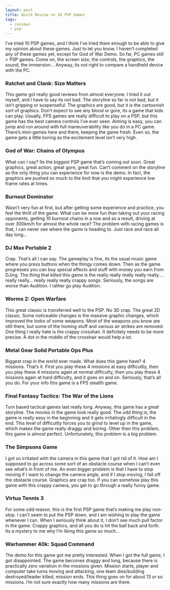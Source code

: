 ```yaml
---
layout: post
title: Quick Review on 10 PSP Games
tags:
  - reviews
  - psp
---
```


I’ve tried 10 PSP games, and I think I’ve tried them enough to be able to give my opinion about these games. Just to let you know, I haven’t completed any of these games yet, except for God of War Demo. So far, PC games still > PSP games. Come on, the screen size, the controls, the graphics, the sound, the immersion… Anyway, its not right to compare a handheld device with the PC.

### Ratchet and Clank: Size Matters
This game got really good reviews from almost everyone. I tried it out myself, and I have to say its not bad. The storyline so far is not bad, but it isn’t gripping or suspenseful. The graphics are good, but it is the cartoonish sort of graphics. Don’t expect to see any blood or gore, its a game that kids can play. Usually, FPS games are really difficult to play on a PSP, but this game has the best camera controls I’ve ever seen. Aiming is easy, you can jump and run around with full maneuverability like you do in a PC game. There’s mini-games here and there, keeping the game fresh. Even so, the game gets a little boring as the excitement level isn’t very high.

### God of War: Chains of Olympus
What can I say? Its the biggest PSP game that’s coming out soon. Great graphics, great action, great gore, great fun. Can’t comment on the storyline as the only thing you can experience for now is the demo. In fact, the graphics are pushed so much to the limit that you might experience low frame rates at times.

### Burnout Dominator
Wasn’t very fun at first, but after getting some experience and practice, you feel the thrill of the game. What can be more fun than taking out your racing opponents, getting 10 burnout chains in a row and as a result, driving at over 300km/h for almost the whole race? The problem with racing games is that, I can never see where the game is heading to. Just race and race all day long…

### DJ Max Portable 2
Crap. That’s all I can say. The gameplay is fine, its the usual music game where you press buttons when the thingy comes down. Then as the game progresses you can buy special effects and stuff with money you earn from DJing. The thing that killed this game is the really really really really really…. really really… really really really crappy songs. Seriously, the songs are worse than Audition. I rather go play Audition.

### Worms 2: Open Warfare
This great classic is transferred well to the PSP. No 3D crap. The great 2D classic. Some noticeable changes is the massive graphic changes, which improved the looks of some weapons. Most of the weapons you know are still there, but some of the homing stuff and various air strikes are removed. One thing I really hate is the crappy crosshair. It definitely needs to be more precise. A dot in the middle of the crosshair would help a lot.

### Metal Gear Solid Portable Ops Plus
Biggest crap in the world ever made. What does this game have? 4 missions. That’s it. First you play these 4 missions at easy difficultly, then you play these 4 missions again at normal difficulty, then you play these 4 missions again at hard difficulty, and it goes on and on. Seriously, that’s all you do. For your info this game is a FPS stealth game.

### Final Fantasy Tactics: The War of the Lions
Turn based tactical games last really long. Anyway, this game has a great storyline. The movies in the game look really good. The odd thing is, the game is really easy in the beginning and it gets irritatingly difficult in the end. This level of difficultly forces you to grind to level up in the game, which makes the game really draggy and boring. Other then this problem, this game is almost perfect. Unfortunately, this problem is a big problem.

### The Simpsons Game
I got so irritated with the camera in this game that I got rid of it. How am I supposed to go across some sort of an obstacle course when I can’t even see what’s in front of me. An even bigger problem is that I have to stop moving if I want to change the camera angle, and if I stop moving, I fall off the obstacle course. Graphics are crap too. If you can somehow play this game with this crappy camera, you get to go through a really funny game.

### Virtua Tennis 3
For some odd reason, this is the first PSP game that’s making me play non-stop. I can’t seem to put the PSP down, and I am wishing to play the game whenever I can. When I seriously think about it, I don’t see much pull factor in the game. Crappy graphics, and all you do is hit the ball back and forth. Its a mystery to me why I’m liking this game so much…

### Warhammer 40k: Squad Command
The demo for this game got me pretty interested. When I got the full game, I got disappointed. The game becomes draggy and long, because there is practically zero variation in the missions given. Mission starts, player and computer take turns moving and attacking, one team dies/building destroyed/leader killed, mission ends. This thing goes on for about 13 or so missions. I’m not sure exactly how many missions are there.